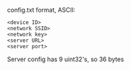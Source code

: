 config.txt format, ASCII:

```
<device ID>
<network SSID>
<network key>
<server URL>
<server port>
```

Server config has 9 uint32's, so 36 bytes